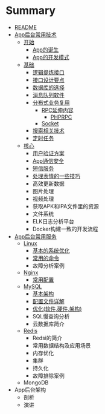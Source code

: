 # Summary

* [README](README.md)
* [App后台常用技术](chapter1.md)
  * [开始](开始.md)
    * [App的诞生](入门/appde-dan-sheng.md)
    * [App的开发模式](入门/appde-kai-fa-mo-shi.md)
  * [基础](基础.md)
    * [逻辑提炼接口](基础/luo-ji-ti-lian-jie-kou.md)
    * [接口设计要点](基础/jie-kou-she-ji-yao-dian.md)
    * [数据库的选择](基础/shu-ju-ku-de-xuan-ze.md)
    * [消息队列软件](基础/xiao-xi-dui-lie-ruan-jian.md)
    * [分布式业务复用](基础/fen-bu-shi-ye-wu-fu-yong.md)
      * [RPC延伸内容](基础/fen-bu-shi-ye-wu-fu-yong/rpcyan-shen-nei-rong.md)
        * [PHPRPC](基础/fen-bu-shi-ye-wu-fu-yong/rpcyan-shen-nei-rong/phprpc.md)
      * [Socket](基础/fen-bu-shi-ye-wu-fu-yong/socket.md)
    * [搜索相关技术](基础/sou-suo-xiang-guan-ji-zhu.md)
    * [定时任务](基础/ding-shi-ren-wu.md)
  * [核心](核心.md)
    * [用户验证方案](核心/yong-hu-yan-zheng-fang-an.md)
    * [App通信安全](核心/apptong-xin-an-quan.md)
    * [短信服务](核心/duan-xin-fu-wu.md)
    * [处理表情的一些技巧](核心/chu-li-biao-qing-de-yi-xie-ji-qiao.md)
    * 高效更新数据
    * 图片处理
    * 视频处理
    * 获取APK和IPA文件里的资源
    * 文件系统
    * ELK日志分析平台
    * Docker构建一致的开发流程
* [App后台常用服务](apphou-tai-chang-yong-fu-wu.md)
  * [Linux](apphou-tai-chang-yong-fu-wu/linux.md)
    * [基本的系统优化](apphou-tai-chang-yong-fu-wu/linux/ji-ben-de-xi-tong-you-hua.md)
    * [常用的命令](apphou-tai-chang-yong-fu-wu/linux/chang-yong-de-ming-ling.md)
    * 故障分析案例
  * [Nginx](apphou-tai-chang-yong-fu-wu/nginx.md)
    * [常用配置](apphou-tai-chang-yong-fu-wu/nginx/chang-yong-pei-zhi.md)
  * [MySQL](apphou-tai-chang-yong-fu-wu/mysql.md)
    * [基本架构](apphou-tai-chang-yong-fu-wu/mysql/ji-ben-jia-gou.md)
    * [配置文件详解](apphou-tai-chang-yong-fu-wu/mysql/pei-zhi-wen-jian-xiang-jie.md)
    * [优化\(软件,硬件,架构\)](apphou-tai-chang-yong-fu-wu/mysql/you-531628-ruan-4ef62c-ying-4ef62c-jia-678429.md)
    * SQL慢查询分析
    * 云数据库简介
  * [Redis](apphou-tai-chang-yong-fu-wu/redis.md)
    * Redsi的简介
    * 常用数据结构及应用场景
    * 内存优化
    * 集群
    * 持久化
    * 故障排除案例
  * MongoDB
* App后台架构
  * 剖析
  * 演讲

